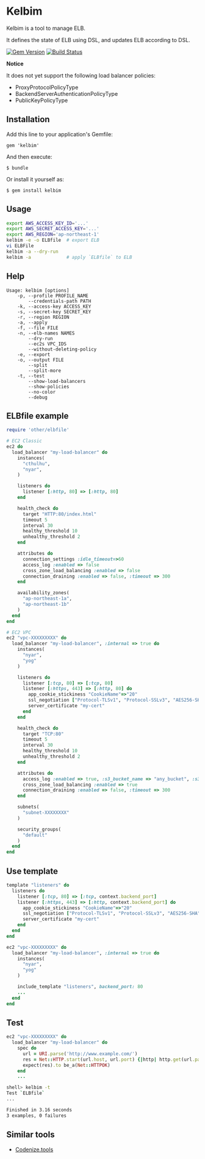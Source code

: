 # Kelbim

Kelbim is a tool to manage ELB.

It defines the state of ELB using DSL, and updates ELB according to DSL.

[![Gem Version](https://badge.fury.io/rb/kelbim.svg)](https://badge.fury.io/rb/kelbim)
[![Build Status](https://travis-ci.org/winebarrel/kelbim.svg?branch=master)](https://travis-ci.org/winebarrel/kelbim)

**Notice**

It does not yet support the following load balancer policies:

* ProxyProtocolPolicyType
* BackendServerAuthenticationPolicyType
* PublicKeyPolicyType

## Installation

Add this line to your application's Gemfile:

    gem 'kelbim'

And then execute:

    $ bundle

Or install it yourself as:

    $ gem install kelbim

## Usage

```sh
export AWS_ACCESS_KEY_ID='...'
export AWS_SECRET_ACCESS_KEY='...'
export AWS_REGION='ap-northeast-1'
kelbim -e -o ELBfile  # export ELB
vi ELBFile
kelbim -a --dry-run
kelbim -a             # apply `ELBfile` to ELB
```

## Help

```
Usage: kelbim [options]
    -p, --profile PROFILE_NAME
        --credentials-path PATH
    -k, --access-key ACCESS_KEY
    -s, --secret-key SECRET_KEY
    -r, --region REGION
    -a, --apply
    -f, --file FILE
    -n, --elb-names NAMES
        --dry-run
        --ec2s VPC_IDS
        --without-deleting-policy
    -e, --export
    -o, --output FILE
        --split
        --split-more
    -t, --test
        --show-load-balancers
        --show-policies
        --no-color
        --debug
```

## ELBfile example

```ruby
require 'other/elbfile'

# EC2 Classic
ec2 do
  load_balancer "my-load-balancer" do
    instances(
      "cthulhu",
      "nyar",
    )

    listeners do
      listener [:http, 80] => [:http, 80]
    end

    health_check do
      target "HTTP:80/index.html"
      timeout 5
      interval 30
      healthy_threshold 10
      unhealthy_threshold 2
    end

    attributes do
      connection_settings :idle_timeout=>60
      access_log :enabled => false
      cross_zone_load_balancing :enabled => false
      connection_draining :enabled => false, :timeout => 300
    end

    availability_zones(
      "ap-northeast-1a",
      "ap-northeast-1b"
    )
  end
end

# EC2 VPC
ec2 "vpc-XXXXXXXXX" do
  load_balancer "my-load-balancer", :internal => true do
    instances(
      "nyar",
      "yog"
    )

    listeners do
      listener [:tcp, 80] => [:tcp, 80]
      listener [:https, 443] => [:http, 80] do
        app_cookie_stickiness "CookieName"=>"20"
        ssl_negotiation ["Protocol-TLSv1", "Protocol-SSLv3", "AES256-SHA", ...]
        server_certificate "my-cert"
      end
    end

    health_check do
      target "TCP:80"
      timeout 5
      interval 30
      healthy_threshold 10
      unhealthy_threshold 2
    end

    attributes do
      access_log :enabled => true, :s3_bucket_name => "any_bucket", :s3_bucket_prefix => nil, :emit_interval => 60
      cross_zone_load_balancing :enabled => true
      connection_draining :enabled => false, :timeout => 300
    end

    subnets(
      "subnet-XXXXXXXX"
    )

    security_groups(
      "default"
    )
  end
end
```

## Use template

```ruby
template "listeners" do
  listeners do
    listener [:tcp, 80] => [:tcp, context.backend_port]
    listener [:https, 443] => [:http, context.backend_port] do
      app_cookie_stickiness "CookieName"=>"20"
      ssl_negotiation ["Protocol-TLSv1", "Protocol-SSLv3", "AES256-SHA", ...]
      server_certificate "my-cert"
    end
  end
end

ec2 "vpc-XXXXXXXXX" do
  load_balancer "my-load-balancer", :internal => true do
    instances(
      "nyar",
      "yog"
    )

    include_template "listeners", backend_port: 80
    ...
  end
end
```

## Test

```ruby
ec2 "vpc-XXXXXXXXX" do
  load_balancer "my-load-balancer" do
    spec do
      url = URI.parse('http://www.example.com/')
      res = Net::HTTP.start(url.host, url.port) {|http| http.get(url.path) }
      expect(res).to be_a(Net::HTTPOK)
    end
    ...
```

```sh
shell> kelbim -t
Test `ELBfile`
...

Finished in 3.16 seconds
3 examples, 0 failures
```

## Similar tools
* [Codenize.tools](http://codenize.tools/)
